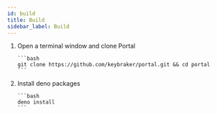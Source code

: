 ```yaml
---
id: build
title: Build
sidebar_label: Build
---
```


1.  Open a terminal window and clone Portal

        ```bash
        git clone https://github.com/keybraker/portal.git && cd portal
        ```

2.  Install deno packages

        ```bash
        deno install
        ```

